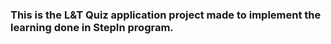 ### This is the L&T Quiz application project made to implement the learning done in StepIn program.
